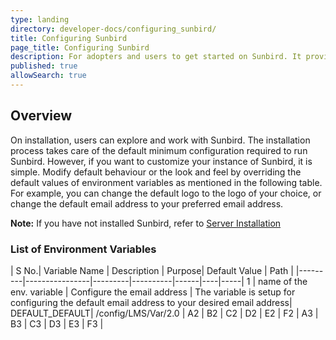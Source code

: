 ```yaml
---
type: landing
directory: developer-docs/configuring_sunbird/
title: Configuring Sunbird 
page_title: Configuring Sunbird
description: For adopters and users to get started on Sunbird. It provides the list of configuration that need to be done to customize the sunbird
published: true
allowSearch: true
---
```

## Overview

On installation,  users can explore and work with Sunbird.  The installation process takes care of the default minimum configuration required to run Sunbird. However, if you want to customize your instance of Sunbird, it is simple.
Modify default behaviour or the look and feel by overriding the default values of environment variables as mentioned in the following table.
For example, you can change the default logo to the logo of your choice, or  change the default email address to your preferred email address.

**Note:** If you have not installed Sunbird, refer to [Server Installation](\pages\developer-docs\installation\server_installation)

### List of Environment Variables

| S No.| Variable Name | Description | Purpose| Default Value | Path |
|---------|----------------|---------|----------|------|----|-----|
1 | name of the env. variable  | Configure the email address  | The variable is setup for configuring the default email address to your desired email address| DEFAULT_DEFAULT| /config/LMS/Var/2.0 |
A2 | B2 | C2 | D2 | E2 | F2 |
A3 | B3 | C3 | D3 | E3 | F3 |
